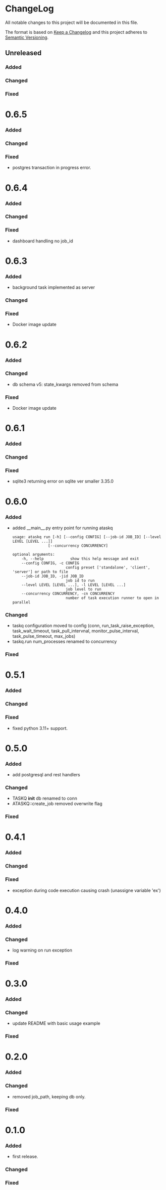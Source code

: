 # ChangeLog
All notable changes to this project will be documented in this file.

The format is based on [Keep a Changelog](http://keepachangelog.com/)
and this project adheres to [Semantic Versioning](http://semver.org/).

## Unreleased
### Added
### Changed
### Fixed

# 0.6.5
### Added
### Changed
### Fixed
- postgres transaction in progress error.

# 0.6.4
### Added
### Changed
### Fixed
- dashboard handling no job_id

# 0.6.3
### Added
- background task implemented as server
### Changed
### Fixed
- Docker image update

# 0.6.2
### Added
### Changed
- db schema v5: state_kwargs removed from schema
### Fixed
- Docker image update


# 0.6.1
### Added
### Changed
### Fixed
- sqlite3 returning error on sqlite ver smaller 3.35.0

# 0.6.0
### Added
- added \_\_main\_\_.py entry point for running ataskq
    ```
    usage: ataskq run [-h] [--config CONFIG] [--job-id JOB_ID] [--level LEVEL [LEVEL ...]]
                    [--concurrency CONCURRENCY]

    optional arguments:
        -h, --help            show this help message and exit
        --config CONFIG, -c CONFIG
                            config preset ['standalone', 'client', 'server'] or path to file
        --job-id JOB_ID, -jid JOB_ID
                            job id to run
        --level LEVEL [LEVEL ...], -l LEVEL [LEVEL ...]
                            job level to run
        --concurrency CONCURRENCY, -cn CONCURRENCY
                            number of task execution runner to open in parallel
    ```
### Changed
- taskq configuration moved to config
(conn, run_task_raise_exception, task_wait_timeout, task_pull_intervnal, monitor_pulse_interval, task_pulse_timeout, max_jobs)
- taskq.run num_processes renamed to concurrency
### Fixed

# 0.5.1
### Added
### Changed
### Fixed
- fixed python 3.11+ support.

# 0.5.0
### Added
- add postgresql and rest handlers
### Changed
- TASKQ __init__ db renamed to conn
- ATASKQ::create_job removed overwrite flag
### Fixed

# 0.4.1
### Added
### Changed
### Fixed
- exception during code execution causing crash (unassigne variable 'ex')

# 0.4.0
### Added
### Changed
- log warning on run exception
### Fixed

# 0.3.0
### Added
### Changed
- update README with basic usage example
### Fixed

# 0.2.0
### Added
### Changed
- removed job_path, keeping db only.
### Fixed


# 0.1.0
### Added
- first release.
### Changed
### Fixed
